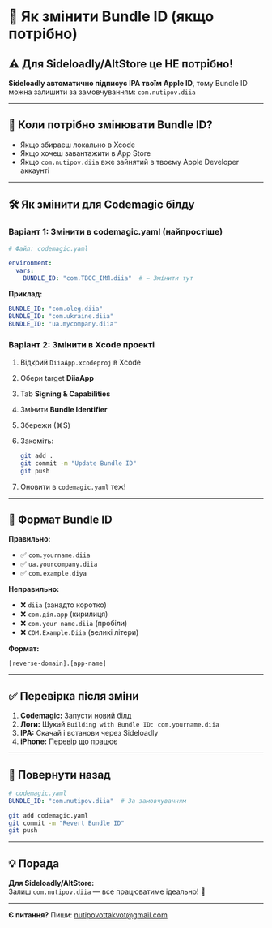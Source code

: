 # 🔧 Як змінити Bundle ID (якщо потрібно)

## ⚠️ Для Sideloadly/AltStore це НЕ потрібно!

**Sideloadly автоматично підписує IPA твоїм Apple ID**, тому Bundle ID можна залишити за замовчуванням: `com.nutipov.diia`

---

## 📝 Коли потрібно змінювати Bundle ID?

- Якщо збираєш локально в Xcode
- Якщо хочеш завантажити в App Store
- Якщо `com.nutipov.diia` вже зайнятий в твоєму Apple Developer аккаунті

---

## 🛠️ Як змінити для Codemagic білду

### Варіант 1: Змінити в codemagic.yaml (найпростіше)

```yaml
# Файл: codemagic.yaml

environment:
  vars:
    BUNDLE_ID: "com.ТВОЄ_ІМЯ.diia"  # ← Змінити тут
```

**Приклад:**
```yaml
BUNDLE_ID: "com.oleg.diia"
BUNDLE_ID: "com.ukraine.diia"
BUNDLE_ID: "ua.mycompany.diia"
```

### Варіант 2: Змінити в Xcode проекті

1. Відкрий `DiiaApp.xcodeproj` в Xcode
2. Обери target **DiiaApp**
3. Tab **Signing & Capabilities**
4. Змінити **Bundle Identifier**
5. Збережи (⌘S)
6. Закоміть:
   ```bash
   git add .
   git commit -m "Update Bundle ID"
   git push
   ```

7. Оновити в `codemagic.yaml` теж!

---

## 🎯 Формат Bundle ID

**Правильно:**
- ✅ `com.yourname.diia`
- ✅ `ua.yourcompany.diia`
- ✅ `com.example.diya`

**Неправильно:**
- ❌ `diia` (занадто коротко)
- ❌ `com.дія.app` (кирилиця)
- ❌ `com.your name.diia` (пробіли)
- ❌ `COM.Example.Diia` (великі літери)

**Формат:**
```
[reverse-domain].[app-name]
```

---

## ✅ Перевірка після зміни

1. **Codemagic:** Запусти новий білд
2. **Логи:** Шукай `Building with Bundle ID: com.yourname.diia`
3. **IPA:** Скачай і встанови через Sideloadly
4. **iPhone:** Перевір що працює

---

## 🔄 Повернути назад

```yaml
# codemagic.yaml
BUNDLE_ID: "com.nutipov.diia"  # За замовчуванням
```

```bash
git add codemagic.yaml
git commit -m "Revert Bundle ID"
git push
```

---

## 💡 Порада

**Для Sideloadly/AltStore:**  
Залиш `com.nutipov.diia` — все працюватиме ідеально! 🎉

---

**Є питання?** Пиши: nutipovottakvot@gmail.com
